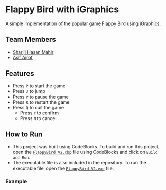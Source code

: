 # Flappy Bird with iGraphics

A simple implementation of the popular game Flappy Bird using iGraphics.

## Team Members

- [Sharjil Hasan Mahir](https://www.github.com/SuperSharjil)
- [Asif Ajrof](https://www.github.com/asifajrof)

## Features

- Press `P` to start the game
- Press `J` to jump
- Press `P` to pause the game
- Press `R` to restart the game
- Press `Q` to quit the game
  - Press `Y` to confirm
  - Press `N` to cancel

## How to Run

- This project was built using CodeBlocks. To build and run this project, open the [`FlappyBird V2.cbp`](./FlappyBird%20V2.cbp) file using CodeBlocks and click on `Build and Run`.
- The executable file is also included in the repository. To run the executable file, open the [`FlappyBird V2.exe`](./bin/Debug/FlappyBird%20V2.exe) file.

### Example
